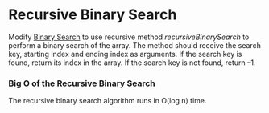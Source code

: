 # Recursive Binary Search

Modify [Binary Search](https://github.com/AlbertHambardzumyan/searching/tree/master/src/binary_search) to use recursive
 method *recursiveBinarySearch* to perform a binary search of the array. The method should receive the search key, 
 starting index and ending index as arguments. If the search key is found, return its index in the array. If the search
 key is not found, return –1.

 
### Big O of the Recursive Binary Search

The recursive binary search algorithm runs in O(log n) time. 
